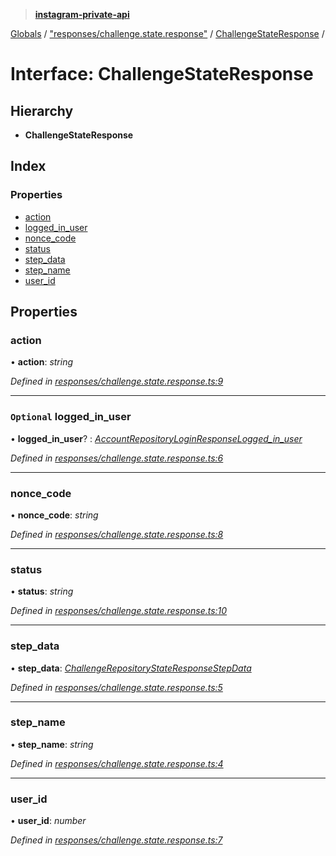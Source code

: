 > **[instagram-private-api](../README.md)**

[Globals](../globals.md) / ["responses/challenge.state.response"](../modules/_responses_challenge_state_response_.md) / [ChallengeStateResponse](_responses_challenge_state_response_.challengestateresponse.md) /

# Interface: ChallengeStateResponse

## Hierarchy

* **ChallengeStateResponse**

## Index

### Properties

* [action](_responses_challenge_state_response_.challengestateresponse.md#action)
* [logged_in_user](_responses_challenge_state_response_.challengestateresponse.md#optional-logged_in_user)
* [nonce_code](_responses_challenge_state_response_.challengestateresponse.md#nonce_code)
* [status](_responses_challenge_state_response_.challengestateresponse.md#status)
* [step_data](_responses_challenge_state_response_.challengestateresponse.md#step_data)
* [step_name](_responses_challenge_state_response_.challengestateresponse.md#step_name)
* [user_id](_responses_challenge_state_response_.challengestateresponse.md#user_id)

## Properties

###  action

• **action**: *string*

*Defined in [responses/challenge.state.response.ts:9](https://github.com/Nerixyz/instagram-private-api/blob/e5037ee/src/responses/challenge.state.response.ts#L9)*

___

### `Optional` logged_in_user

• **logged_in_user**? : *[AccountRepositoryLoginResponseLogged_in_user](_responses_account_repository_login_response_.accountrepositoryloginresponselogged_in_user.md)*

*Defined in [responses/challenge.state.response.ts:6](https://github.com/Nerixyz/instagram-private-api/blob/e5037ee/src/responses/challenge.state.response.ts#L6)*

___

###  nonce_code

• **nonce_code**: *string*

*Defined in [responses/challenge.state.response.ts:8](https://github.com/Nerixyz/instagram-private-api/blob/e5037ee/src/responses/challenge.state.response.ts#L8)*

___

###  status

• **status**: *string*

*Defined in [responses/challenge.state.response.ts:10](https://github.com/Nerixyz/instagram-private-api/blob/e5037ee/src/responses/challenge.state.response.ts#L10)*

___

###  step_data

• **step_data**: *[ChallengeRepositoryStateResponseStepData](_responses_challenge_state_response_.challengerepositorystateresponsestepdata.md)*

*Defined in [responses/challenge.state.response.ts:5](https://github.com/Nerixyz/instagram-private-api/blob/e5037ee/src/responses/challenge.state.response.ts#L5)*

___

###  step_name

• **step_name**: *string*

*Defined in [responses/challenge.state.response.ts:4](https://github.com/Nerixyz/instagram-private-api/blob/e5037ee/src/responses/challenge.state.response.ts#L4)*

___

###  user_id

• **user_id**: *number*

*Defined in [responses/challenge.state.response.ts:7](https://github.com/Nerixyz/instagram-private-api/blob/e5037ee/src/responses/challenge.state.response.ts#L7)*